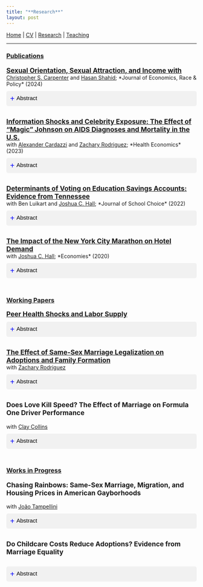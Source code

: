 ```yaml
---
title: "**Research**"
layout: post
---
```


<a href="https://joshmartinecon.github.io/">Home</a> | 
<a href="https://nbviewer.org/github/joshmartinecon/quarto-cv/blob/main/joshmartin_cv.pdf" target="_blank" rel="noopener noreferrer">CV</a> | 
<a href="https://joshmartinecon.github.io/research.html">Research</a> | 
<a href="https://joshmartinecon.github.io/teaching.html">Teaching</a>

---

<style>
button.accordion-button {
  background-color: #f1f1f1;
  color: black;
  cursor: pointer;
  padding: 10px;
  width: 100%;
  border: none;
  text-align: left;
  outline: none;
  font-size: 15px;
  transition: 0.4s;
  border-radius: 5px;
  margin: 10px 0;
}

button.accordion-button.active, button.accordion-button:hover {
  background-color: #ccc;
}

button.accordion-button:before {
  content: "+ ";
  font-size: 20px;
  color: blue;
  line-height: 20px;
  float: left;
  margin-right: 5px;
}

button.accordion-button.active:before {
  content: "- ";
}
</style>

<script>
function toggleAccordion(element) {
  var content = element.nextElementSibling;
  if (content.style.display === 'none' || content.style.display === '') {
    content.style.display = 'block';
    element.classList.add("active");
  } else {
    content.style.display = 'none';
    element.classList.remove("active");
  }
}
</script>

<style>
.spacer {
     margin-bottom: 1cm;
  }
</style>

### <ins>**Publications**<ins>

<div class="column-container" style="width: 100%; margin-bottom: 20px;">
<div class="text-column" style="flex: 1;">
<a style="font-size:125%; font-weight:bold" href="https://doi.org/10.1007/s41996-024-00149-z" target="_blank" rel="noopener noreferrer"> </p>
Sexual Orientation, Sexual Attraction, and Income
with <a href="https://sites.google.com/site/kittcarpenter/" target="_blank" rel="noopener noreferrer">Christopher S. Carpenter</a> and <a href="https://www.hasanshahidecon.com/" target="_blank" rel="noopener noreferrer">Hasan Shahid</a>; *Journal of Economics, Race & Policy* (2024)
<button class="accordion-button" onclick="toggleAccordion(this)">Abstract</button>
<div style="display: none; background-color: #f9f9f9; padding: 10px;">
We provide new evidence on sexual orientation, sexual attraction, and income using data from the 2015-21 National Survey on Drug Use and Health (NSDUH). These data ask individuals about both orientation and attraction, allowing us to describe a sexual minority group that has been hidden in prior research: people who identify as heterosexual but who concurrently report some same-sex attraction. We show that this population is much larger than the sample of self-identified gay, lesbian, or bisexual people, and we show that relative to heterosexual people who report exclusively different-sex attraction, heterosexual people who report some same-sex attraction are younger, less likely to be married, and much more highly educated. We document that, controlling for observables, heterosexual men who report same-sex attraction experience robust and statistically significant employment and income penalties relative to heterosexual men who are exclusively different-sex attracted. These penalties are larger for non-Hispanic White men than for non-Hispanic Black men. We find no similar penalty for heterosexual women who report some same-sex attraction. Our results indicate that prior research has overlooked one of the largest groups of sexual minorities – heterosexual people who report some same-sex attraction – who experience systematically different economic outcomes than heterosexual individuals who are exclusively different-sex attracted.
</div>
</div>
</div>

<div class="column-container" style="display: flex; width: 100%; margin-bottom: 20px;">
<div class="text-column" style="flex: 1 0 100%;">
<p style="margin:0;">
<a style="font-size:125%; font-weight:bold" href="https://doi.org/10.1002/hec.4712" target="_blank" rel="noopener noreferrer">
Information Shocks and Celebrity Exposure: The Effect of “Magic” Johnson on AIDS Diagnoses and Mortality in the U.S.
</a> <br>
with <a href="https://alexcardazzi.github.io/" target="_blank" rel="noopener noreferrer">Alexander Cardazzi</a> and <a href="https://sites.google.com/view/zacharyrodriguez/home" target="_blank" rel="noopener noreferrer">Zachary Rodriguez</a>; *Health Economics* (2023)
</p>
<button class="accordion-button" onclick="toggleAccordion(this)">Abstract</button>
<div style="display: none; background-color: #f9f9f9; padding: 10px;">
We present evidence that Earvin “Magic” Johnson's announcement that he contracted HIV served as a public-health catalyst for rapidly correcting the public's understanding of who was at risk of infection. Using a novel identification strategy, we present evidence that there was a large but temporary increase in the number of AIDS diagnoses for heterosexual men following the announcement. This effect was concentrated in areas with greater prior exposure to Johnson. We show that these men were both more likely to have been diagnosed via a formal blood test and less likely to die within 1 decade of their initial diagnosis—suggesting that Johnson's announcement caused an intertemporal substitution in testing which prolonged patients' lifespans as a result of earlier access to medical care. We estimate that Johnson's announcement caused approximately 800 additional heterosexual males in the United States in metropolitan statistical areas with National Basketball Association franchises men to discover their underlying AIDS diagnosis and, of whom, were more likely to live at least 1 decade beyond their initial diagnosis date.
</div>
</div>
</div>

<div class="column-container" style="display: flex; width: 100%; margin-bottom: 20px;">
<div class="text-column" style="flex: 1;">
<p style="margin:0;">
<a style="font-size:125%; font-weight:bold" href="https://doi.org/10.1080/15582159.2022.2132589" target="_blank" rel="noopener noreferrer">
Determinants of Voting on Education Savings Accounts: Evidence from Tennessee
</a> <br> with Ben Luikart and <a href="https://sites.google.com/site/joshuachall/" target="_blank" rel="noopener noreferrer">Joshua C. Hall</a>; *Journal of School Choice* (2022)
</p>
<button class="accordion-button" onclick="toggleAccordion(this)">Abstract</button>
<div style="display: none; background-color: #f9f9f9; padding: 10px;">
Tennessee passed voucher-style Education Savings Account (ESA) legislation in 2019. We analyze the roll call vote in the Tennessee House to better understand the role of constituent, legislator, and special interest influences on support for school choice. This is accomplished using a binary probit model with legislator vote as the dependent variable. We find that legislator voting behavior in this context is most significantly determined by party affiliation and the presence of campaign funding from the Tennessee Education Association (TEA) rather than the demographic characteristics of their constituents.
</div>
</div>
</div>

<div class="column-container" style="display: flex; width: 100%; margin-bottom: 20px;">
<div class="text-column" style="flex: 1;">
<p style="margin:0;">
<a style="font-size:125%; font-weight:bold" href="https://doi.org/10.3390/economies8040089" target="_blank" rel="noopener noreferrer">
The Impact of the New York City Marathon on Hotel Demand
</a> <br> with <a href="https://sites.google.com/site/joshuachall/" target="_blank" rel="noopener noreferrer">Joshua C. Hall</a>; *Economies* (2020)
</p>
<button class="accordion-button" onclick="toggleAccordion(this)">Abstract</button>
<div style="display: none; background-color: #f9f9f9; padding: 10px;">
Daily hotel data are employed, along with information on prices, revenue, demand and hotel occupancy, to analyze part of the local economic impact of the annual New York City (NYC) Marathon. As the largest competitive race in the world, the marathon attracts domestic and international competitors and spectators. The cancellation of the 2012 marathon due to Hurricane Sandy was estimated to lead to an increase of 4000 hotel nights as well as a 10% increase in the average daily room rate. Taken together, this is associated with a USD 3 million increase in hotel revenue. The results suggest a significantly lower local economic impact of the race than previously thought.
</div>
</div>
</div>

<p class="spacer">
</p>

### <ins>**Working Papers**<ins>

<div class="column-container" style="width: 100%; margin-bottom: 20px;">
<div class="text-column" style="flex: 1;">
<a style="font-size:125%; font-weight:bold" href="https://nbviewer.org/github/joshmartinecon/joshmartinecon.github.io/blob/main/Peer%20Health%20Shocks%20and%20Labor%20Supply.pdf" target="_blank" rel="noopener noreferrer">
Peer Health Shocks and Labor Supply
</a>
<button class="accordion-button" onclick="toggleAccordion(this)">Abstract</button>
<div style="display: none; background-color: #f9f9f9; padding: 10px;">
I provide novel evidence on how workers respond to peer health shocks within high-risk occupations by leveraging two nested natural experiments within professional hockey and American football. First, I compare differences in labor supply between characteristically similar athletes who differ only in their exposure to a colleague who died of chronic traumatic encephalopathy (CTE)– a deadly neurological disease causally linked to continued workplace participation. Though the information about these deaths is widely publicized, I find that their occurrence differentially increases the probability for former teammates to retire. This effect is greater for those with longer periods spent as teammates and diminishes with time since they were last on the same team. Second, I leverage quasi-random differences in the monetary compensation that workers would forgo upon retiring at the time of this peer health shock. I show these retirements are highly responsive to opportunity costs– estimating that teams would have to increase worker compensation \$6 million to prevent their exit. Remaining treated workers display a heightened sensitivity to health risks by exchanging salary for larger signing bonuses and shorter contracts in their subsequent employment negotiations. The finding that labor supply decisions are highly responsive to the health status of peers suggests that workers substantially underestimate utility loss from work-related health damages even in environments where such risks are highly publicized.
</div>
</div>
</div>

<div class="column-container" style="display: flex; width: 100%; margin-bottom: 20px;">
<div class="text-column" style="flex: 1;">
<p style="margin:0;">
<a style="font-size:125%; font-weight:bold" href="https://papers.ssrn.com/sol3/papers.cfm?abstract_id=4307175" target="_blank" rel="noopener noreferrer">
The Effect of Same-Sex Marriage Legalization on Adoptions and Family Formation
</a> <br> with <a href="https://sites.google.com/view/zacharyrodriguez/home" target="_blank" rel="noopener noreferrer">Zachary Rodriguez</a>
</p>
<button class="accordion-button" onclick="toggleAccordion(this)">Abstract</button>
<div style="display: none; background-color: #f9f9f9; padding: 10px;">
The stability and availability of legal rights are crucial factors influencing investment decisions. This paper extends this framework to the family, estimating the impact of same-sex marriage (SSM) legalization on the demand for households' most significant investment -- children. Using an array of difference-in-differences estimators with detailed data on nearly 20 million children within the foster care system from 1995-2019, we document that SSM increased adoptions by 9%-18%. This effect reduced the number of children remaining in foster care. Furthermore, we document that SSM caused an 11% (55%) increase in the probability of same-sex couples having any (adopted) child within the household.
</div>
</div>
</div>

<div class="column-container" style="width: 100%; margin-bottom: 20px;">
<div class="text-column" style="flex: 1;">
<p style="font-size:125%; font-weight:bold">
Does Love Kill Speed? The Effect of Marriage on Formula One Driver Performance
</p>
with <a href="https://www.claygcollins.com/" target="_blank" rel="noopener noreferrer">Clay Collins</a>
<button class="accordion-button" onclick="toggleAccordion(this)">Abstract</button>
<div style="display: none; background-color: #f9f9f9; padding: 10px;">
This paper provides an empirical test of how life events, in this case, marriage, can affect player performance in a high-risk environment. Using hand-collected data on the marital status of Formula One drivers, we test whether married drivers take fewer risks and drive more conservatively during qualifying periods. Using a variety of estimation methods to test short- and long-term effects of changes in marital status, we find no evidence that "love is the enemy of speed". Married drivers see no changes in performance after their wedding dates, nor are they discriminated against and exit the sport earlier.
</div>
</div>
</div>

<p class="spacer">
</p>

### <ins>**Works in Progress**<ins> 

<!-- <div class="column-container" style="display: flex; width: 100%; margin-bottom: 20px;">
<div class="text-column" style="flex: 1;">
<p style="margin:0;">
<p style="font-size:125%; font-weight:bold">
Same-Sex Partnership Protections, Prohibitions and Child Adoptions: Examining Intermediate Steps Toward Marriage Equality
</p> with <a href="https://sites.google.com/view/zacharyrodriguez/home" target="_blank" rel="noopener noreferrer">Zachary Rodriguez</a>
</p>
<button class="accordion-button" onclick="toggleAccordion(this)">Abstract</button>
<div style="display: none; background-color: #f9f9f9; padding: 10px;">
Recent research has documented the positive social and economic consequences of legalizing same-sex marriage. We extend this literature by analyzing how intermediate legal steps -- namely, the introduction of domestic partnerships and civil unions, and the enactment of state constitutional bans -- shaped child adoption rates across U.S. states. Leveraging administrative adoption data and a difference-in-differences design that exploits staggered policy roll-outs, we find that domestic partnerships and civil unions substantially increased adoptions, whereas constitutional bans had no detectable short-term effect. Adoptions rose further once same-sex marriage was legalized, with gains significantly larger in states that had previously implemented partnership protections. We reconcile these patterns by showing that earlier partnership protections (bans) increased (decreased) same-sex household formation and in-migration, thereby amplifying (dampening) the benefits of marriage equality.
</div>
</div>
</div> -->

<!-- <div class="column-container" style="width: 100%; margin-bottom: 20px;">
<div class="text-column" style="flex: 1;">
<p style="font-size:125%; font-weight:bold">
Spatial Endogeneity and Learning Modalities during the COVID-19 Pandemic
</p>
</p>
<button class="accordion-button" onclick="toggleAccordion(this)">Abstract</button>
<div style="display: none; background-color: #f9f9f9; padding: 10px;">
Prior work has found that powerful teacher unions slowed the return to in-person instruction during the COVID-19 pandemic. With the benefit of far more geographically granular data than was available to researchers at the time, I reexamine this relationship. To do so, I match high-frequency measures of local COVID-19 incidence to weekly school district learning modalities. I combine this weekly data with cross-sectional measures of the expansiveness of entitlements in teacher unions' collective bargaining agreements (CBAs). I demonstrate that the relationship between union strength and in-person instruction disappears when using more geographically granular measures of COVID-19 or when accounting for the modality of neighboring districts. Leveraging differential timing in the expiration unions' CBAs as a source of exogenous variation in their ability to respond to the pandemic, I find no change in the probability that renegotiating unions offer in-person classes regardless of strength.
</div>
</div>
</div> -->

<div class="column-container" style="width: 100%; margin-bottom: 20px;">
<div class="text-column" style="flex: 1;">
<p style="font-size:125%; font-weight:bold">
Chasing Rainbows: Same-Sex Marriage, Migration, and Housing Prices in American Gayborhoods
</p>
with <a href="https://www.joaotampellini.com/" target="_blank" rel="noopener noreferrer">João Tampellini</a>
<button class="accordion-button" onclick="toggleAccordion(this)">Abstract</button>
<div style="display: none; background-color: #f9f9f9; padding: 10px;">
This paper examines changes in estimated amenity values within American gayborhoods using geographically localized data over 60 years. We use a difference-in-differences design comparing gayborhoods to adjacent neighborhoods within the same city and document that the rent-to-income ratio for these neighborhoods is v-shaped over time – declining largely during the peak of the AIDS crisis in the 1990s before sharply rebounding in the 2010s. To better understand the factors impacting this increase, we exploit the staggered treatment timing of same-sex marriage laws across states. We find that marriage equality laws increase both the number and share of different-sex households residing within the gayborhood which drives up the price of housing. This increase in the price of housing displaces renters in cities with inelastic housing supply.
</div>
</div>
</div>

<div class="column-container" style="width: 100%; margin-bottom: 20px;">
<div class="text-column" style="flex: 1;">
<p style="font-size:125%; font-weight:bold">
Do Childcare Costs Reduce Adoptions? Evidence from Marriage Equality
</p>
<button class="accordion-button" onclick="toggleAccordion(this)">Abstract</button>
<div style="display: none; padding: 10px;">
Empirical work has demonstrated that fertility is sensitive to the cost of childcare. In this paper, I contribute to our understanding of this relationship by demonstrating that childcare costs reduce adoptions at the extensive margin but not the intensive margin. Employing data from the American Community Survey, I combine county-level estimates on changes in the number of adopted children within same-sex households due to marriage equality laws with local measures of the share of income that goes towards childcare. The results indicate that childcare costs reduce the number of adopted children, not households' decision to adopt. This finding suggests that the cost of raising children is significantly more binding for the fertility decisions for subsequent children than for first-borns.
</div>
</div>
</div>
